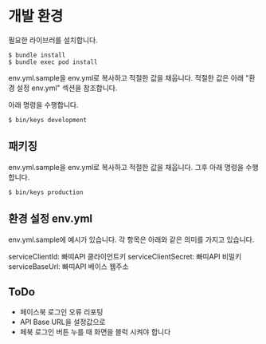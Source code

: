 # 개발 환경

필요한 라이브러를 설치합니다.

```
$ bundle install
$ bundle exec pod install
```

env.yml.sample을 env.yml로 복사하고 적절한 값을 채웁니다. 적절한 값은 아래 "환경 설정 env.yml" 섹션을 참조합니다. 

아래 명령을 수행합니다.

```
$ bin/keys development
```

## 패키징

env.yml.sample을 env.yml로 복사하고 적절한 값을 채웁니다. 그후 아래 명령을 수행합니다.

```
$ bin/keys production
```


## 환경 설정 env.yml

env.yml.sample에 예시가 있습니다. 각 항목은 아래와 같은 의미를 가지고 있습니다.

serviceClientId: 빠띠API 클라이언트키
serviceClientSecret: 빠띠API 비밀키
serviceBaseUrl: 빠띠API 베이스 웹주소

## ToDo
* 페이스북 로그인 오류 리포팅
* API Base URL을 설정값으로
* 페북 로그인 버튼 누를 때 화면을 블럭 시켜야 합니다
